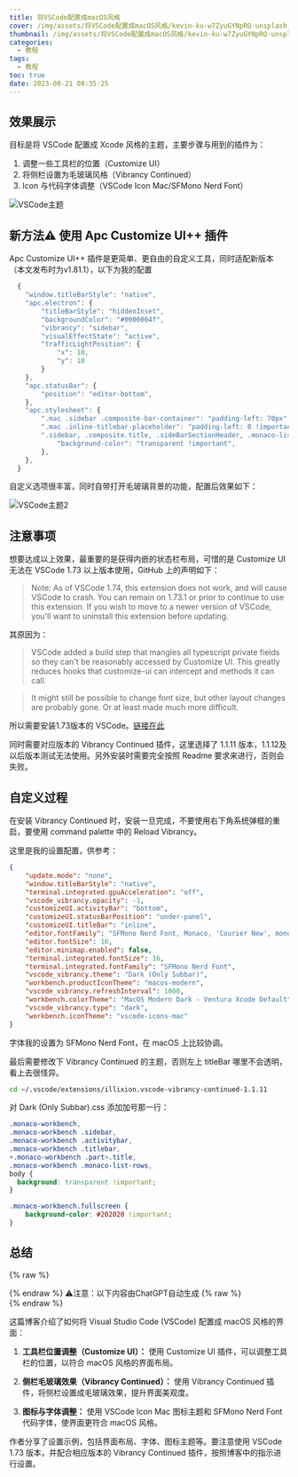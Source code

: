 ```yaml
---
title: 将VSCode配置成macOS风格
cover: /img/assets/将VSCode配置成macOS风格/kevin-ku-w7ZyuGYNpRQ-unsplash.jpg
thumbnail: /img/assets/将VSCode配置成macOS风格/kevin-ku-w7ZyuGYNpRQ-unsplash.jpg
categories:
  - 教程
tags:
  - 教程
toc: true
date: 2023-08-21 08:35:25
---
```


## 效果展示

目标是将 VSCode 配置成 Xcode 风格的主题，主要步骤与用到的插件为：
1. 调整一些工具栏的位置（Customize UI）
2. 将侧栏设置为毛玻璃风格（Vibrancy Continued）
3. Icon 与代码字体调整（VSCode Icon Mac/SFMono Nerd Font）

<!-- more -->

![VSCode主题][1]

## 新方法⚠️ 使用 Apc Customize UI++ 插件

Apc Customize UI++ 插件是更简单、更自由的自定义工具，同时适配新版本（本文发布时为v1.81.1），以下为我的配置

```javascript
  {
    "window.titleBarStyle": "native",
    "apc.electron": {
        "titleBarStyle": "hiddenInset",
        "backgroundColor": "#0000004f",
        "vibrancy": "sidebar",
        "visualEffectState": "active",
        "trafficLightPosition": {
            "x": 10,
            "y": 10
        }
    },
    "apc.statusBar": {
        "position": "editor-bottom",
    },
    "apc.stylesheet": {
        ".mac .sidebar .composite-bar-container": "padding-left: 70px",
        ".mac .inline-titlebar-placeholder": "padding-left: 0 !important",
        ".sidebar, .composite.title, .sideBarSectionHeader, .monaco-list-rows, .activitybar": {
            "background-color": "transparent !important",
        },
    },
  }
```

自定义选项很丰富，同时自带打开毛玻璃背景的功能，配置后效果如下：

![VSCode主题2][2]

## 注意事项

想要达成以上效果，最重要的是获得内嵌的状态栏布局，可惜的是 Customize UI 无法在 VSCode 1.73 以上版本使用，GitHub 上的声明如下：

> Note: As of VSCode 1.74, this extension does not work, and will cause VSCode to crash. You can remain on 1.73.1 or prior to continue to use this extension. If you wish to move to a newer version of VSCode, you'll want to uninstall this extension before updating.

其原因为：

> VSCode added a build step that mangles all typescript private fields so they can't be reasonably accessed by Customize UI. This greatly reduces hooks that customize-ui can intercept and methods it can call.

> It might still be possible to change font size, but other layout changes are probably gone. Or at least made much more difficult.

所以需要安装1.73版本的 VSCode。[链接在此](https://code.visualstudio.com/updates/v1_73)

同时需要对应版本的 Vibrancy Continued 插件，这里选择了 1.1.11 版本，1.1.12及以后版本测试无法使用。另外安装时需要完全按照 Readme 要求来进行，否则会失败。

## 自定义过程

在安装 Vibrancy Continued 时，安装一旦完成，不要使用右下角系统弹框的重启，要使用 command palette 中的 Reload Vibrancy。

这里是我的设置配置，供参考：

```json
{
    "update.mode": "none",
    "window.titleBarStyle": "native",
    "terminal.integrated.gpuAcceleration": "off",
    "vscode_vibrancy.opacity": -1,
    "customizeUI.activityBar": "bottom",
    "customizeUI.statusBarPosition": "under-panel",
    "customizeUI.titleBar": "inline",
    "editor.fontFamily": "SFMono Nerd Font, Monaco, 'Courier New', monospace",
    "editor.fontSize": 16,
    "editor.minimap.enabled": false,
    "terminal.integrated.fontSize": 16,
    "terminal.integrated.fontFamily": "SFMono Nerd Font",
    "vscode_vibrancy.theme": "Dark (Only Subbar)",
    "workbench.productIconTheme": "macos-modern",
    "vscode_vibrancy.refreshInterval": 1000,
    "workbench.colorTheme": "MacOS Modern Dark - Ventura Xcode Default",
    "vscode_vibrancy.type": "dark",
    "workbench.iconTheme": "vscode-icons-mac"
}
```

字体我的设置为 SFMono Nerd Font，在 macOS 上比较协调。

最后需要修改下 Vibrancy Continued 的主题，否则左上 titleBar 哪里不会透明，看上去很怪异。

```bash
cd ~/.vscode/extensions/illixion.vscode-vibrancy-continued-1.1.11
```

对 Dark (Only Subbar).css 添加加号那一行：

```css
.monaco-workbench,
.monaco-workbench .sidebar,
.monaco-workbench .activitybar,
.monaco-workbench .titlebar,
+.monaco-workbench .part>.title,
.monaco-workbench .monaco-list-rows,
body {
  background: transparent !important;
}

.monaco-workbench.fullscreen {
	background-color: #202020 !important;
}
```


## 总结
{% raw %}<article class="message is-info"><div class="message-body">{% endraw %}
⚠️注意：以下内容由ChatGPT自动生成
{% raw %}</div></article>{% endraw %}

这篇博客介绍了如何将 Visual Studio Code (VSCode) 配置成 macOS 风格的界面：

1. **工具栏位置调整（Customize UI）：** 使用 Customize UI 插件，可以调整工具栏的位置，以符合 macOS 风格的界面布局。

2. **侧栏毛玻璃效果（Vibrancy Continued）：** 使用 Vibrancy Continued 插件，将侧栏设置成毛玻璃效果，提升界面美观度。

3. **图标与字体调整：** 使用 VSCode Icon Mac 图标主题和 SFMono Nerd Font 代码字体，使界面更符合 macOS 风格。

作者分享了设置示例，包括界面布局、字体、图标主题等。要注意使用 VSCode 1.73 版本，并配合相应版本的 Vibrancy Continued 插件，按照博客中的指示进行设置。

[1]: /img/assets/将VSCode配置成macOS风格/截屏2023-08-21.png
[2]: /img/assets/将VSCode配置成macOS风格/截屏2023-08-23.jpg

